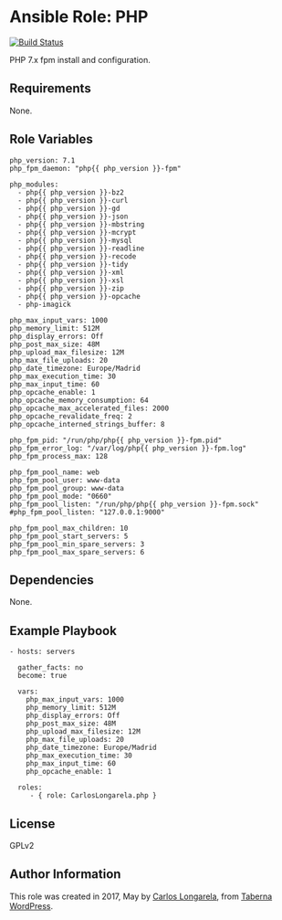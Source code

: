 Ansible Role: PHP
=========

[![Build Status](https://travis-ci.org/CarlosLongarela/ansible-role-php7.svg?branch=master)](https://travis-ci.org/CarlosLongarela/ansible-role-php7)

PHP 7.x fpm install and configuration.

Requirements
------------

None.

Role Variables
--------------

    php_version: 7.1
    php_fpm_daemon: "php{{ php_version }}-fpm"

    php_modules:
      - php{{ php_version }}-bz2
      - php{{ php_version }}-curl
      - php{{ php_version }}-gd
      - php{{ php_version }}-json
      - php{{ php_version }}-mbstring
      - php{{ php_version }}-mcrypt
      - php{{ php_version }}-mysql
      - php{{ php_version }}-readline
      - php{{ php_version }}-recode
      - php{{ php_version }}-tidy
      - php{{ php_version }}-xml
      - php{{ php_version }}-xsl
      - php{{ php_version }}-zip
      - php{{ php_version }}-opcache
      - php-imagick

    php_max_input_vars: 1000
    php_memory_limit: 512M
    php_display_errors: Off
    php_post_max_size: 48M
    php_upload_max_filesize: 12M
    php_max_file_uploads: 20
    php_date_timezone: Europe/Madrid
    php_max_execution_time: 30
    php_max_input_time: 60
    php_opcache_enable: 1
    php_opcache_memory_consumption: 64
    php_opcache_max_accelerated_files: 2000
    php_opcache_revalidate_freq: 2
    php_opcache_interned_strings_buffer: 8

    php_fpm_pid: "/run/php/php{{ php_version }}-fpm.pid"
    php_fpm_error_log: "/var/log/php{{ php_version }}-fpm.log"
    php_fpm_process_max: 128

    php_fpm_pool_name: web
    php_fpm_pool_user: www-data
    php_fpm_pool_group: www-data
    php_fpm_pool_mode: "0660"
    php_fpm_pool_listen: "/run/php/php{{ php_version }}-fpm.sock"
    #php_fpm_pool_listen: "127.0.0.1:9000"

    php_fpm_pool_max_children: 10
    php_fpm_pool_start_servers: 5
    php_fpm_pool_min_spare_servers: 3
    php_fpm_pool_max_spare_servers: 6

Dependencies
------------

None.

Example Playbook
----------------

    - hosts: servers

      gather_facts: no
      become: true

      vars:
        php_max_input_vars: 1000
        php_memory_limit: 512M
        php_display_errors: Off
        php_post_max_size: 48M
        php_upload_max_filesize: 12M
        php_max_file_uploads: 20
        php_date_timezone: Europe/Madrid
        php_max_execution_time: 30
        php_max_input_time: 60
        php_opcache_enable: 1

      roles:
         - { role: CarlosLongarela.php }

License
-------

GPLv2

Author Information
------------------

This role was created in 2017, May by [Carlos Longarela](mailto:carlos@longarela.eu), from [Taberna WordPress](https://tabernawp.com/).
